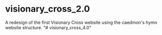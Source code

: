 # visionary_cross_2.0
A redesign of the first Visionary Cross website using the caedmon's hymn website structure. 
"# visionary_cross_4.0" 
